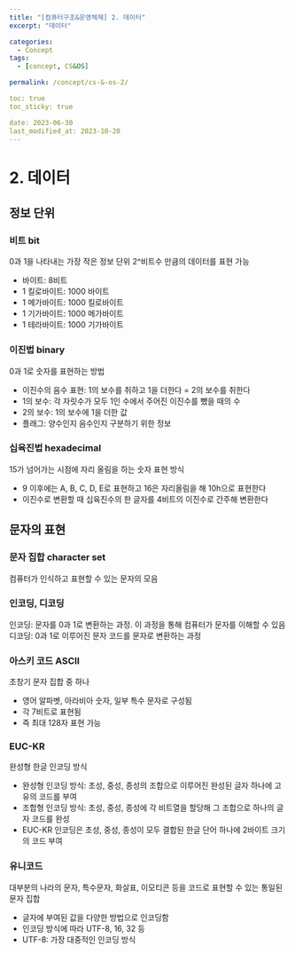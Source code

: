 ```yaml
---
title: "[컴퓨터구조&운영체제] 2. 데이터"
excerpt: "데이터"

categories:
  - Concept
tags:
  - [concept, CS&OS]

permalink: /concept/cs-&-os-2/

toc: true
toc_sticky: true

date: 2023-06-30
last_modified_at: 2023-10-20
---
```

# 2. 데이터 

## 정보 단위 

### 비트 bit
0과 1을 나타내는 가장 작은 정보 단위
2^비트수 만큼의 데이터를 표현 가능
- 바이트: 8비트
- 1 킬로바이트: 1000 바이트
- 1 메가바이트: 1000 킬로바이트
- 1 기가바이트: 1000 메가바이트
- 1 테라바이트: 1000 기가바이트 

### 이진법 binary
0과 1로 숫자를 표현하는 방법 

- 이진수의 음수 표현: 1의 보수를 취하고 1을 더한다 = 2의 보수를 취한다
- 1의 보수: 각 자릿수가 모두 1인 수에서 주어진 이진수를 뺐을 때의 수
- 2의 보수: 1의 보수에 1을 더한 값
- 플래그: 양수인지 음수인지 구분하기 위한 정보 

### 십육진법 hexadecimal
15가 넘어가는 시점에 자리 올림을 하는 숫자 표현 방식
- 9 이후에는 A, B, C, D, E로 표현하고 16은 자리올림을 해 10h으로 표현한다
- 이진수로 변환할 때 십육진수의 한 글자를 4비트의 이진수로 간주해 변환한다 

## 문자의 표현 

### 문자 집합 character set
컴퓨터가 인식하고 표현할 수 있는 문자의 모음 

### 인코딩, 디코딩
인코딩: 문자를 0과 1로 변환하는 과정. 이 과정을 통해 컴퓨터가 문자를 이해할 수 있음
디코딩: 0과 1로 이루어진 문자 코드를 문자로 변환하는 과정 

### 아스키 코드 ASCII
초창기 문자 집합 중 하나 

- 영어 알파벳, 아라비아 숫자, 일부 특수 문자로 구성됨
- 각 7비트로 표현됨
- 즉 최대 128자 표현 가능 

### EUC-KR
완성형 한글 인코딩 방식 

- 완성형 인코딩 방식: 초성, 중성, 종성의 조합으로 이루어진 완성된 글자 하나에 고유의 코드를 부여
- 조합형 인코딩 방식: 초성, 중성, 종성에 각 비트열을 할당해 그 조합으로 하나의 글자 코드를 완성
- EUC-KR 인코딩은 초성, 중성, 종성이 모두 결합된 한글 단어 하나에 2바이트 크기의 코드 부여 

### 유니코드
대부분의 나라의 문자, 특수문자, 화살표, 이모티콘 등을 코드로 표현할 수 있는 통일된 문자 집합 

- 글자에 부여된 값을 다양한 방법으로 인코딩함
- 인코딩 방식에 따라 UTF-8, 16, 32 등
- UTF-8: 가장 대중적인 인코딩 방식